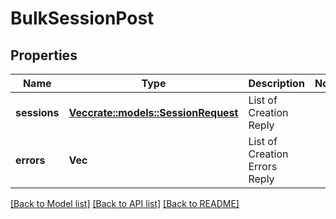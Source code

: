 # BulkSessionPost

## Properties

Name | Type | Description | Notes
------------ | ------------- | ------------- | -------------
**sessions** | [**Vec<crate::models::SessionRequest>**](SessionRequest.md) | List of Creation Reply | 
**errors** | **Vec<String>** | List of Creation Errors Reply | 

[[Back to Model list]](../README.md#documentation-for-models) [[Back to API list]](../README.md#documentation-for-api-endpoints) [[Back to README]](../README.md)


